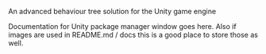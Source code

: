 An advanced behaviour tree solution for the Unity game engine

Documentation for Unity package manager window goes here.
Also if images are used in README.md / docs this is a good place to store those as well.

